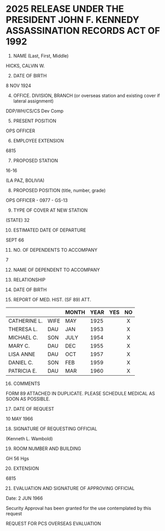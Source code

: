 # 2025 RELEASE UNDER THE PRESIDENT JOHN F. KENNEDY ASSASSINATION RECORDS ACT OF 1992

1.  NAME (Last, First, Middle)

HICKS, CALVIN W.

2.  DATE OF BIRTH

8 NOV 1924

4.  OFFICE. DIVISION, BRANCH (or overseas station and existing cover if lateral assignment)

DDP/WH/CS/CS Dev Comp

5.  PRESENT POSITION

OPS OFFICER

6.  EMPLOYEE EXTENSION

6815

7.  PROPOSED STATION

16-16

(LA PAZ, BOLIVIA)

8.  PROPOSED POSITION (title, number, grade)

OPS OFFICER - 0977 - GS-13

9.  TYPE OF COVER AT NEW STATION

(STATE) 32

10. ESTIMATED DATE OF DEPARTURE

SEPT 66

11. NO. OF DEPENDENTS TO ACCOMPANY

7

12. NAME OF DEPENDENT TO ACCOMPANY

13. RELATIONSHIP

14. DATE OF BIRTH

15. REPORT OF MED. HIST. (SF 89) ATT.

|              |      | MONTH | YEAR | YES | NO  |
| ------------ | ---- | ----- | ---- | :-: | :-: |
| CATHERINE L. | WIFE | MAY   | 1925 |     |  X  |
| THERESA L.   | DAU  | JAN   | 1953 |     |  X  |
| MICHAEL C.   | SON  | JULY  | 1954 |     |  X  |
| MARY C.      | DAU  | DEC   | 1955 |     |  X  |
| LISA ANNE    | DAU  | OCT   | 1957 |     |  X  |
| DANIEL C.    | SON  | FEB   | 1959 |     |  X  |
| PATRICIA E.  | DAU  | MAR   | 1960 |     |  X  |

16. COMMENTS

FORM 89 ATTACHED IN DUPLICATE. PLEASE SCHEDULE MEDICAL AS SOON AS POSSIBLE.

17. DATE OF REQUEST

10 MAY 1966

18. SIGNATURE OF REQUESTING OFFICIAL

(Kenneth L. Wambold)

19. ROOM NUMBER AND BUILDING

GH 56 Hgs

20. EXTENSION

6815

21. EVALUATION AND SIGNATURE OF APPROVING OFFICIAL

Date: 2 JUN 1966

Security Approval has been granted for the use contemplated by this request

REQUEST FOR PCS OVERSEAS EVALUATION
